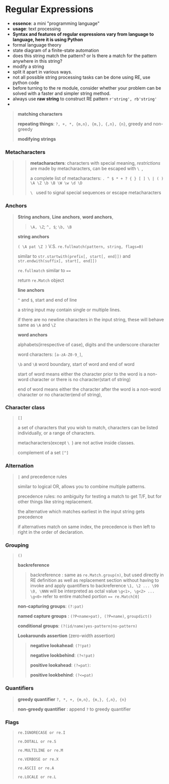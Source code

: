 # Regular Expressions

* **essence**: a mini "programming language"
* **usage**: text processing
* **Syntax and features of regular expressions vary from language to language, here it is using Python**
* formal language theory
* state diagram of a finite-state automation
* does this string match the pattern? or Is there a match for the pattern anywhere in this string?
* modify a string
* split it apart in various ways.
* not all possible string processing tasks can be done using RE, use python code
* before turning to the re module, consider whether your problem can be solved with a faster and simpler string method.
* always use **raw string** to construct RE pattern `r'string', rb'string'`
* 
> **matching characters**
> 
> **repeating things**: `?, +, *, {m,n}, {m,}, {,n}, {n}`, greedy and non-greedy
> 
> **modifying strings**
> 
### Metacharacters
>> **metacharacters**: characters with special meaning,  *restrictions* are made by metacharacters, can be escaped with `\ `, 
>> 
>> a complete list of metacharacters: `. ^ $ * + ? { } [ ] \ | ( ) \A \Z \b \B \W \w \d \D`
>>
>> `\ ` used to signal special sequences or escape metacharacters
>> 

### Anchors
> **String anchors**, **Line anchors**, **word anchors**,
>> `\A, \Z`; `^, $`; `\b, \B`
> 
> **string anchors**
>
> `( \A pat \Z )` V.S. `re.fullmatch(pattern, string, flags=0)` 
> 
> similar to `str.startwith(prefix[, start[, end]])` and `str.endwith(suffix[, start[, end]])`
> 
> `re.fullmatch` similar to `==`
> 
> return `re.Match` object
>
> **line anchors**
>
> `^` and `$`, start and end of line
> 
> a string input may contain single or multiple lines. 
> 
> if there are no newline characters in the input string, these will behave same as `\A` and `\Z`
>
> **word anchors**
>
> alphabets(irrespective of case), digits and the underscore character
> 
>  word characters: `[a-zA-Z0-9_]`, 
> 
> `\b` and `\B` word boundary, start of word and end of word
> 
> start of word means either the character prior to the word is a non-word character or there is no character(start of string)
> 
> end of word means either the character after the word is a non-word character or no character(end of string), 
> 

### Character class
> `[]`
> 
> a set of characters that you wish to match, characters can be listed individually, or a range of characters.
> 
> metacharacters(except `\ `) are not active inside classes. 
> 
> complement of a set `[^]`

### Alternation
> `|` and  precedence rules
> 
> similar to logical OR, allows you to combine multiple patterns.
> 
> precedence rules: no ambiguity for testing a match to get T/F, but for other things like string replacement.
> 
> the alternative which matches earliest in the input string gets precedence
> 
> if alternatives match on same index, the precedence is then left to right in the order of declaration.
> 

### Grouping
> `()`
>
> **backreference**
> 
>> backreference : same as `re.Match.group(n)`, but used directly in RE definition as well as replacement section without having to invoke and apply quantifiers to backreference
> `\1, \2 ... \99`
> `\0, \NNN` will be interpreted as octal value
> `\g<1>, \g<2> ...`
> `\g<0>` refer to entire matched portion `== re.Match[0]`
>
> **non-capturing groups**: `(?:pat)`
> 
> **named capture groups** : `(?P<name>pat), (?P=name)`, `groupdict()`
> 
> **conditional groups**: `(?(id/name)yes-pattern|no-pattern)`
> 
> **Lookarounds assertion** (zero-width assertion)
>
>> **negative lookahead**: `(?!pat)`
>>
>> **negative lookbehind**: `(?<!pat)`
>>
>> **positive lookahead**: `(?=pat)`: 
>>
>> **positive lookbehind**: `(?<=pat)`
>>

### Quantifiers
> **greedy quantifier** `?, *, +, {m,n}, {m,}, {,n}, {n}`
> 
> **non-greedy quantifier** : append `?` to greedy quantifier

### Flags
> `re.IGNORECASE or re.I`
> 
> `re.DOTALL or re.S`
> 
> `re.MULTILINE or re.M`
> 
> `re.VERBOSE or re.X`
> 
> `re.ASCII or re.A`
> 
> `re.LOCALE or re.L`

